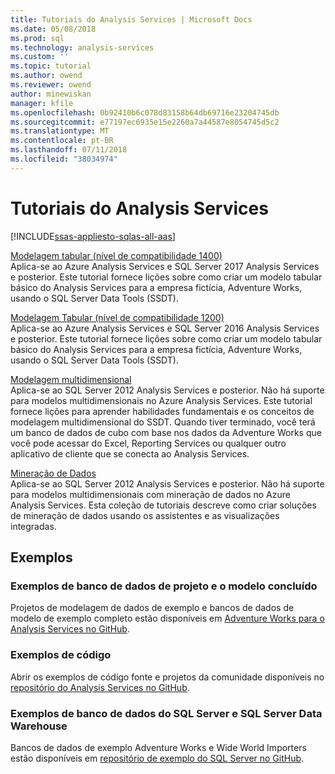 ```yaml
---
title: Tutoriais do Analysis Services | Microsoft Docs
ms.date: 05/08/2018
ms.prod: sql
ms.technology: analysis-services
ms.custom: ''
ms.topic: tutorial
ms.author: owend
ms.reviewer: owend
author: minewiskan
manager: kfile
ms.openlocfilehash: 0b92410b6c078d83158b64db69716e23204745db
ms.sourcegitcommit: e77197ec6935e15e2260a7a44587e8054745d5c2
ms.translationtype: MT
ms.contentlocale: pt-BR
ms.lasthandoff: 07/11/2018
ms.locfileid: "38034974"
---
```

# <a name="analysis-services-tutorials"></a>Tutoriais do Analysis Services
[!INCLUDE[ssas-appliesto-sqlas-all-aas](../includes/ssas-appliesto-sqlas-all-aas.md)]

[Modelagem tabular (nível de compatibilidade 1400)](tutorial-tabular-1400/as-adventure-works-tutorial.md)   
Aplica-se ao Azure Analysis Services e SQL Server 2017 Analysis Services e posterior. Este tutorial fornece lições sobre como criar um modelo tabular básico do Analysis Services para a empresa fictícia, Adventure Works, usando o SQL Server Data Tools (SSDT). 

[Modelagem Tabular (nível de compatibilidade 1200)](../analysis-services/tabular-modeling-adventure-works-tutorial.md)  
Aplica-se ao Azure Analysis Services e SQL Server 2016 Analysis Services e posterior. Este tutorial fornece lições sobre como criar um modelo tabular básico do Analysis Services para a empresa fictícia, Adventure Works, usando o SQL Server Data Tools (SSDT).  
  
[Modelagem multidimensional](../analysis-services/multidimensional-modeling-adventure-works-tutorial.md)  
Aplica-se ao SQL Server 2012 Analysis Services e posterior. Não há suporte para modelos multidimensionais no Azure Analysis Services. Este tutorial fornece lições para aprender habilidades fundamentais e os conceitos de modelagem multidimensional do SSDT. Quando tiver terminado, você terá um banco de dados de cubo com base nos dados da Adventure Works que você pode acessar do Excel, Reporting Services ou qualquer outro aplicativo de cliente que se conecta ao Analysis Services.  
  
[Mineração de Dados](../analysis-services/data-mining-tutorials-analysis-services.md)  
Aplica-se ao SQL Server 2012 Analysis Services e posterior. Não há suporte para modelos multidimensionais com mineração de dados no Azure Analysis Services. Esta coleção de tutoriais descreve como criar soluções de mineração de dados usando os assistentes e as visualizações integradas.  
  
  
## <a name="samples"></a>Exemplos 
### <a name="project-and-completed-model-database-samples"></a>Exemplos de banco de dados de projeto e o modelo concluído
Projetos de modelagem de dados de exemplo e bancos de dados de modelo de exemplo completo estão disponíveis em [Adventure Works para o Analysis Services no GitHub](https://github.com/Microsoft/sql-server-samples/releases/tag/adventureworks-analysis-services).

### <a name="code-samples"></a>Exemplos de código
Abrir os exemplos de código fonte e projetos da comunidade disponíveis no [repositório do Analysis Services no GitHub](https://github.com/Microsoft/Analysis-Services).

### <a name="sql-server-database-and-sql-server-data-warehouse-samples"></a>Exemplos de banco de dados do SQL Server e SQL Server Data Warehouse  
Bancos de dados de exemplo Adventure Works e Wide World Importers estão disponíveis em [repositório de exemplo do SQL Server no GitHub](https://github.com/Microsoft/sql-server-samples).
  
  
  
